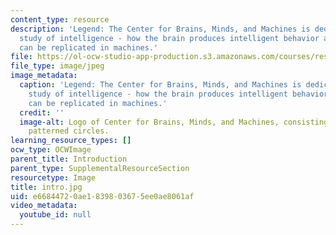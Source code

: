 ```yaml
---
content_type: resource
description: 'Legend: The Center for Brains, Minds, and Machines is dedicated to the
  study of intelligence - how the brain produces intelligent behavior and how this
  can be replicated in machines.'
file: https://ol-ocw-studio-app-production.s3.amazonaws.com/courses/res-9-003-brains-minds-and-machines-summer-course-summer-2015/e66844720ae1839803675ee0ae8061af_intro.jpg
file_type: image/jpeg
image_metadata:
  caption: 'Legend: The Center for Brains, Minds, and Machines is dedicated to the
    study of intelligence - how the brain produces intelligent behavior and how this
    can be replicated in machines.'
  credit: ''
  image-alt: Logo of Center for Brains, Minds, and Machines, consisting of 3 overlapping
    patterned circles.
learning_resource_types: []
ocw_type: OCWImage
parent_title: Introduction
parent_type: SupplementalResourceSection
resourcetype: Image
title: intro.jpg
uid: e6684472-0ae1-8398-0367-5ee0ae8061af
video_metadata:
  youtube_id: null
---
```


